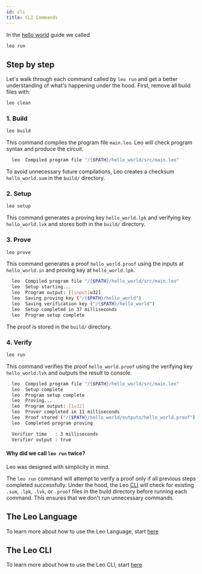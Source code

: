 ```yaml
---
id: cli
title: CLI Commands
---
```


In the [hello world](02_hello_world.md) guide we called
```bash
leo run
```

## Step by step

Let's walk through each command called by `leo run` and get a better understanding of what's happening under the hood. 
First, remove all build files with:
```bash
leo clean
```

### 1. Build

```bash
leo build
```
This command compiles the program file `main.leo`. Leo will check program syntax and produce the circuit. 

```bash title="console output:"
  leo  Compiled program file "/{$PATH}/hello_world/src/main.leo"
```

To avoid unnecessary future compilations, Leo creates a checksum `hello_world.sum` in the `build/` directory.

### 2. Setup
```bash
leo setup
```
This command generates a proving key `hello_world.lpk` and verifying key `hello_world.lvk` and stores both in the `build/` directory.

### 3. Prove

```bash
leo prove
```
This command generates a proof `hello_world.proof` using the inputs at `hello_world.in` and proving key at `hello_world.lpk`. 

```bash title="console output:"
  leo  Compiled program file "/{$PATH}/hello_world/src/main.leo"
  leo  Setup starting...
  leo  Program output: [[input]u32]
  leo  Saving proving key ("/{$PATH}/hello_world")
  leo  Saving verification key ("/{$PATH}/hello_world")
  leo  Setup completed in 37 milliseconds
  leo  Program setup complete
```

The proof is stored in the  `build/` directory.

### 4. Verify

```bash
leo run
```

This command verifies the proof `hello_world.proof` using the verifying key `hello_world.lvk` and outputs the result to console.

```bash title="console output:
  leo  Compiled program file "/{$PATH}/hello_world/src/main.leo"
  leo  Setup complete
  leo  Program setup complete
  leo  Proving...
  leo  Program output: [1u32]
  leo  Prover completed in 11 milliseconds
  leo  Proof stored ("/{$PATH}/hello_world/outputs/hello_world.proof")
  leo  Completed program proving

  Verifier time   : 3 milliseconds
  Verifier output : true
```

#### Why did we call `leo run` twice?

Leo was designed with simplicity in mind. 

The `leo run` command will attempt to verify a proof only if all previous steps completed successfully.
Under the hood, the Leo [CLI](../cli/05_run.md) will check for existing `.sum`, `.lpk`, `.lvk`, or `.proof` files 
in the build directory before running each command. This ensures that we don't run unnecessary commands.

## The Leo Language
To learn more about how to use the Leo Language, start [here](../language/00_layout.md)

## The Leo CLI
To learn more about how to use the Leo CLI, start [here](../cli/00_new.md)